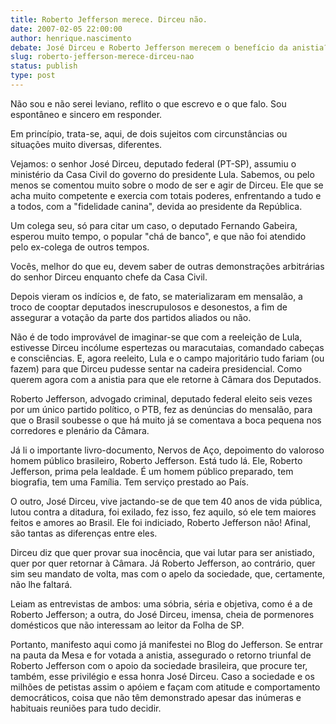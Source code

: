 ```yaml
---
title: Roberto Jefferson merece. Dirceu não. 
date: 2007-02-05 22:00:00
author: henrique.nascimento
debate: José Dirceu e Roberto Jefferson merecem o benefício da anistia?
slug: roberto-jefferson-merece-dirceu-nao
status: publish 
type: post
---
```


  

 Não sou e não serei leviano, reflito o que escrevo e o que falo. Sou espontâneo e sincero em responder.  

 Em princípio, trata-se, aqui, de dois sujeitos com circunstâncias ou situações muito diversas, diferentes.   

  

  

 Vejamos: o senhor José Dirceu, deputado federal (PT-SP), assumiu o ministério da Casa Civil do governo do presidente Lula. Sabemos, ou pelo menos se comentou muito sobre o modo de ser e agir de Dirceu. Ele que se acha muito competente e exercia com totais poderes, enfrentando a tudo e a todos, com a "fidelidade canina", devida ao presidente da República.  

  

  

 Um colega seu, só para citar um caso, o deputado Fernando Gabeira, esperou muito tempo, o popular "chá de banco", e que não foi atendido pelo ex-colega de outros tempos.   

Vocês, melhor do que eu, devem saber de outras demonstrações arbitrárias do senhor Dirceu enquanto chefe da Casa Civil.   

Depois vieram os indícios e, de fato, se materializaram em mensalão, a troco de cooptar deputados inescrupulosos e desonestos, a fim de assegurar a votação da parte dos partidos aliados ou não.  

  

  

 Não é de todo improvável de imaginar-se que com a reeleição de Lula, estivesse Dirceu incólume espertezas ou maracutaias, comandado cabeças e consciências. E, agora reeleito, Lula e o campo majoritário tudo fariam (ou fazem) para que Dirceu pudesse sentar na cadeira presidencial. Como querem agora com a anistia para que ele retorne à Câmara dos Deputados.  

  

  

 Roberto Jefferson, advogado criminal, deputado federal eleito seis vezes por um único partido político, o PTB, fez as denúncias do mensalão, para que o Brasil soubesse o que há muito já se comentava a boca pequena nos corredores e plenário da Câmara.   

  

  

 Já li o importante livro-documento, Nervos de Aço, depoimento do valoroso homem público brasileiro, Roberto Jefferson. Está tudo lá. Ele, Roberto Jefferson, prima pela lealdade. É um homem público preparado, tem biografia, tem uma Família. Tem serviço prestado ao País.   

  

  

 O outro, José Dirceu, vive jactando-se de que tem 40 anos de vida pública, lutou contra a ditadura, foi exilado, fez isso, fez aquilo, só ele tem maiores feitos e amores ao Brasil. Ele foi indiciado, Roberto Jefferson não! Afinal, são tantas as diferenças entre eles.  

  

  

 Dirceu diz que quer provar sua inocência, que vai lutar para ser anistiado, quer por quer retornar à Câmara. Já Roberto Jefferson, ao contrário, quer sim seu mandato de volta, mas com o apelo da sociedade, que, certamente, não lhe faltará.   

Leiam as entrevistas de ambos: uma sóbria, séria e objetiva, como é a de Roberto Jefferson; a outra, do José Dirceu, imensa, cheia de pormenores domésticos que não interessam ao leitor da Folha de SP.  

  

  

 Portanto, manifesto aqui como já manifestei no Blog do Jefferson. Se entrar na pauta da Mesa e for votada a anistia, assegurado o retorno triunfal de Roberto Jefferson com o apoio da sociedade brasileira, que procure ter, também, esse privilégio e essa honra José Dirceu. Caso a sociedade e os milhões de petistas assim o apóiem e façam com atitude e comportamento democráticos, coisa que não têm demonstrado apesar das inúmeras e habituais reuniões para tudo decidir.
